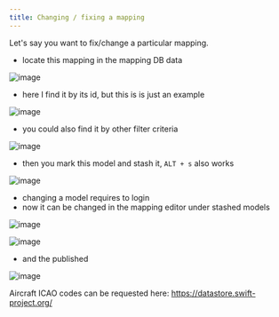 ```yaml
---
title: Changing / fixing a mapping
---
```


Let\'s say you want to fix/change a particular mapping.

-   locate this mapping in the mapping DB data

![image](http://img.swift-project.org/changemapping1.png)

-   here I find it by its id, but this is is just an example

![image](http://img.swift-project.org/changemapping2.png)

-   you could also find it by other filter criteria

![image](http://img.swift-project.org/changemapping3.png)

-   then you mark this model and stash it, `ALT + s` also works

![image](http://img.swift-project.org/changemapping4.png)

-   changing a model requires to login
-   now it can be changed in the mapping editor under stashed models

![image](http://img.swift-project.org/changemapping5.png)

![image](http://img.swift-project.org/changemapping6.png)

-   and the published

![image](http://img.swift-project.org/changemapping7.png)

Aircraft ICAO codes can be requested here:
<https://datastore.swift-project.org/>
